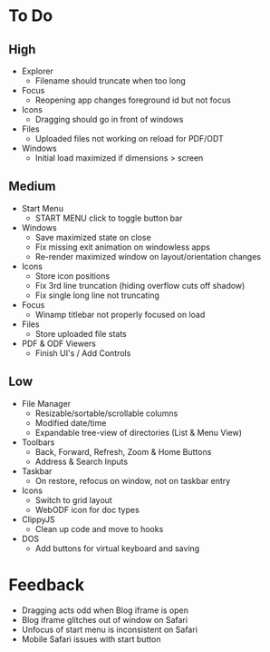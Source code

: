 # To Do

## High

- Explorer
  - Filename should truncate when too long
- Focus
  - Reopening app changes foreground id but not focus
- Icons
  - Dragging should go in front of windows
- Files
  - Uploaded files not working on reload for PDF/ODT
- Windows
  - Initial load maximized if dimensions > screen

## Medium

- Start Menu
  - START MENU click to toggle button bar
- Windows
  - Save maximized state on close
  - Fix missing exit animation on windowless apps
  - Re-render maximized window on layout/orientation changes
- Icons
  - Store icon positions
  - Fix 3rd line truncation (hiding overflow cuts off shadow)
  - Fix single long line not truncating
- Focus
  - Winamp titlebar not properly focused on load
- Files
  - Store uploaded file stats
- PDF & ODF Viewers
  - Finish UI's / Add Controls

## Low

- File Manager
  - Resizable/sortable/scrollable columns
  - Modified date/time
  - Expandable tree-view of directories (List & Menu View)
- Toolbars
  - Back, Forward, Refresh, Zoom & Home Buttons
  - Address & Search Inputs
- Taskbar
  - On restore, refocus on window, not on taskbar entry
- Icons
  - Switch to grid layout
  - WebODF icon for doc types
- ClippyJS
  - Clean up code and move to hooks
- DOS
  - Add buttons for virtual keyboard and saving

# Feedback

- Dragging acts odd when Blog iframe is open
- Blog iframe glitches out of window on Safari
- Unfocus of start menu is inconsistent on Safari
- Mobile Safari issues with start button
